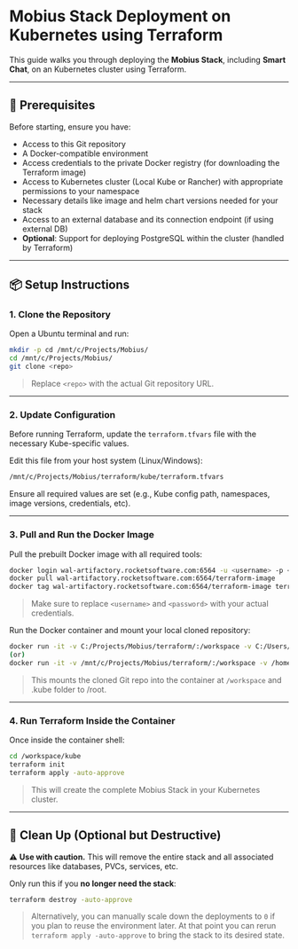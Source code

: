 # Mobius Stack Deployment on Kubernetes using Terraform

This guide walks you through deploying the **Mobius Stack**, including **Smart Chat**, on an Kubernetes cluster using Terraform.

---

## 🧰 Prerequisites

Before starting, ensure you have:

- Access to this Git repository
- A Docker-compatible environment
- Access credentials to the private Docker registry (for downloading the Terraform image)
- Access to Kubernetes cluster (Local Kube or Rancher) with appropriate permissions to your namespace
- Necessary details like image and helm chart versions needed for your stack
- Access to an external database and its connection endpoint (if using external DB)
- **Optional**: Support for deploying PostgreSQL within the cluster (handled by Terraform)
---

## 📦 Setup Instructions

### 1. Clone the Repository

Open a Ubuntu terminal and run:

```bash
mkdir -p cd /mnt/c/Projects/Mobius/
cd /mnt/c/Projects/Mobius/
git clone <repo>
```

> Replace `<repo>` with the actual Git repository URL.

---

### 2. Update Configuration

Before running Terraform, update the `terraform.tfvars` file with the necessary Kube-specific values.

Edit this file from your host system (Linux/Windows):

```bash
/mnt/c/Projects/Mobius/terraform/kube/terraform.tfvars
```

Ensure all required values are set (e.g., Kube config path, namespaces, image versions, credentials, etc).

---

### 3. Pull and Run the Docker Image

Pull the prebuilt Docker image with all required tools:

```bash
docker login wal-artifactory.rocketsoftware.com:6564 -u <username> -p <password>
docker pull wal-artifactory.rocketsoftware.com:6564/terraform-image
docker tag wal-artifactory.rocketsoftware.com:6564/terraform-image terraform-image 
```

> Make sure to replace `<username>` and `<password>` with your actual credentials.

Run the Docker container and mount your local cloned repository:

```bash
docker run -it -v C:/Projects/Mobius/terraform/:/workspace -v C:/Users/skumar6/.kube:/root/.kube terraform-image
(or)
docker run -it -v /mnt/c/Projects/Mobius/terraform/:/workspace -v /home/skumar6/.kube:/root/.kube terraform-image
```

> This mounts the cloned Git repo into the container at `/workspace` and .kube folder to /root.

---

### 4. Run Terraform Inside the Container

Once inside the container shell:

```bash
cd /workspace/kube
terraform init
terraform apply -auto-approve
```

> This will create the complete Mobius Stack in your Kubernetes cluster.

---

## 🧹 Clean Up (Optional but Destructive)

⚠️ **Use with caution.** This will remove the entire stack and all associated resources like databases, PVCs, services, etc.

Only run this if you **no longer need the stack**:

```bash
terraform destroy -auto-approve
```

> Alternatively, you can manually scale down the deployments to `0` if you plan to reuse the environment later. At that point you can rerun `terraform apply -auto-approve` to bring the stack to its desired state.
